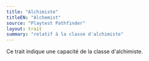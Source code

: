 ```yaml
---
title: "Alchimiste"
titleEN: "Alchemist"
source: "Playtest Pathfinder"
layout: trait
summary: "relatif à la classe d'alchimiste"
---
```


Ce trait indique une capacité de la classe d'alchimiste.
